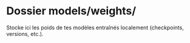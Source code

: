 # Dossier models/weights/

Stocke ici les poids de tes modèles entraînés localement (checkpoints, versions, etc.).
